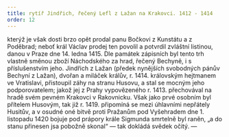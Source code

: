 ```yaml
---
title: rytíř Jindřich, řečený Lefl z Lažan na Krakovci. 1412 - 1414
order: 12
---
```

kterýž je však dosti brzo opět prodal panu Bočkovi z Kunstátu a z Poděbrad; neboť král Václav prodej ten povolil a potvrdil zvláštní listinou, danou v Praze dne 14. ledna 1415. Dle památek zápisních byl tento trh vlastně směnou zboží Náchodského za hrad, řečený Bechyně, i s příslušenstvím jeho. Jindřich z Lažan (předek nynějších svobodných pánův Bechyní z Lažan), dvořan a miláček králův, r. 1414. královským hejtmanem ve Vratislavi, přistoupil záhy na stranu Husovu, a stal se mocným jeho podporovatelem; jakož jej z Prahy vypovězeného r. 1413. přechovával na hradě svém pevném Krakovci v Rakovnicku. Však jako prvé osobním byl přítelem Husovým, tak již r. 1419. připomíná se mezi úhlavními nepřátely Husitův, a v osudné oné bitvě proti Pražanům pod Vyšehradem dne 1. listopadu 1420 bojuje pod prápory krále Sigmunda smrtelně byl raněn, „a do stanu přinesen jsa pobožně skonal“ — tak dokládá svědek očitý. —
